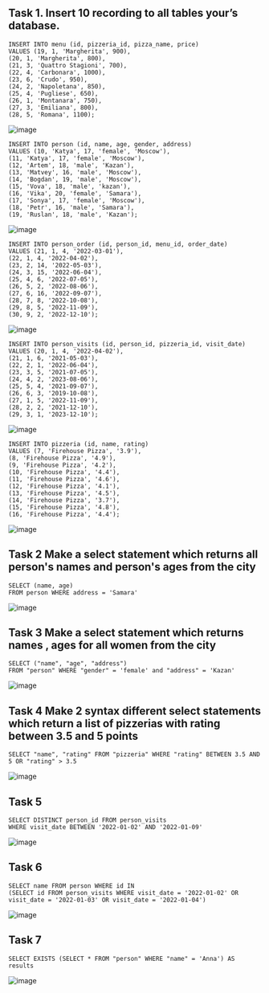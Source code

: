 ## Task 1. Insert 10 recording to all tables your’s database.

```
INSERT INTO menu (id, pizzeria_id, pizza_name, price)
VALUES (19, 1, 'Margherita', 900),
(20, 1, 'Margherita', 800),
(21, 3, 'Quattro Stagioni', 700),
(22, 4, 'Carbonara', 1000),
(23, 6, 'Crudo', 950),
(24, 2, 'Napoletana', 850),
(25, 4, 'Pugliese', 650),
(26, 1, 'Montanara', 750),
(27, 3, 'Emiliana', 800),
(28, 5, 'Romana', 1100);
```
![image](https://github.com/Crack22/db_practice/assets/93242683/355b3d07-5c49-4eb3-b0d0-95e310665ead)

```
INSERT INTO person (id, name, age, gender, address)
VALUES (10, 'Katya', 17, 'female', 'Moscow'),
(11, 'Katya', 17, 'female', 'Moscow'),
(12, 'Artem', 18, 'male', 'Kazan'),
(13, 'Matvey', 16, 'male', 'Moscow'),
(14, 'Bogdan', 19, 'male', 'Moscow'),
(15, 'Vova', 18, 'male', 'kazan'),
(16, 'Vika', 20, 'female', 'Samara'),
(17, 'Sonya', 17, 'female', 'Moscow'),
(18, 'Petr', 16, 'male', 'Samara'),
(19, 'Ruslan', 18, 'male', 'Kazan');
```
![image](https://github.com/Crack22/db_practice/assets/93242683/794374b8-b976-4ea2-a15b-f0c4feed6da5)

```
INSERT INTO person_order (id, person_id, menu_id, order_date)
VALUES (21, 1, 4, '2022-03-01'),
(22, 1, 4, '2022-04-02'),
(23, 2, 14, '2022-05-03'),
(24, 3, 15, '2022-06-04'),
(25, 4, 6, '2022-07-05'),
(26, 5, 2, '2022-08-06'),
(27, 6, 16, '2022-09-07'),
(28, 7, 8, '2022-10-08'),
(29, 8, 5, '2022-11-09'),
(30, 9, 2, '2022-12-10');
```
![image](https://github.com/Crack22/db_practice/assets/93242683/7b22ecf7-fb6c-4b5f-96f1-cafa2ff2d625)

```
INSERT INTO person_visits (id, person_id, pizzeria_id, visit_date)
VALUES (20, 1, 4, '2022-04-02'),
(21, 1, 6, '2021-05-03'),
(22, 2, 1, '2022-06-04'),
(23, 3, 5, '2021-07-05'),
(24, 4, 2, '2023-08-06'),
(25, 5, 4, '2021-09-07'),
(26, 6, 3, '2019-10-08'),
(27, 1, 5, '2022-11-09'),
(28, 2, 2, '2021-12-10'),
(29, 3, 1, '2023-12-10');
```
![image](https://github.com/Crack22/db_practice/assets/93242683/ee1825fe-412a-481e-a5c3-0c5511a9639a)

```
INSERT INTO pizzeria (id, name, rating)
VALUES (7, 'Firehouse Pizza', '3.9'),
(8, 'Firehouse Pizza', '4.9'),
(9, 'Firehouse Pizza', '4.2'),
(10, 'Firehouse Pizza', '4.4'),
(11, 'Firehouse Pizza', '4.6'),
(12, 'Firehouse Pizza', '4.1'),
(13, 'Firehouse Pizza', '4.5'),
(14, 'Firehouse Pizza', '3.7'),
(15, 'Firehouse Pizza', '4.8'),
(16, 'Firehouse Pizza', '4.4');
```
![image](https://github.com/Crack22/db_practice/assets/93242683/40fc90e9-910b-4b72-8597-15b065f00e8f)

## Task 2 Make a select statement which returns all person's names and person's ages from the city
```
SELECT (name, age)
FROM person WHERE address = 'Samara'
```
![image](https://github.com/Crack22/db_practice/assets/93242683/b292ab4f-9fea-485f-a5bc-a5af0de1f429)

## Task 3 Make a select statement which returns names , ages for all women from the city

```
SELECT ("name", "age", "address")
FROM "person" WHERE "gender" = 'female' and "address" = 'Kazan'
```
![image](https://github.com/necessary22/db_practice/assets/93242683/940eb501-4e95-4aa5-a7dc-56845f765de2)

## Task 4 Make 2 syntax different select statements which return a list of pizzerias with rating between 3.5 and 5 points

```
SELECT "name", "rating" FROM "pizzeria" WHERE "rating" BETWEEN 3.5 AND 5 OR "rating" > 3.5 
```
![image](https://github.com/necessary22/db_practice/assets/93242683/274f21ef-ca44-4d77-a3b8-edff8b4dd1ff)

## Task 5

```
SELECT DISTINCT person_id FROM person_visits
WHERE visit_date BETWEEN '2022-01-02' AND '2022-01-09'
```
![image](https://github.com/necessary22/db_practice/assets/93242683/76f97650-f86d-4736-bbc7-acd41fba982c)

## Task 6 

```
SELECT name FROM person WHERE id IN 
(SELECT id FROM person_visits WHERE visit_date = '2022-01-02' OR visit_date = '2022-01-03' OR visit_date = '2022-01-04')
```
![image](https://github.com/necessary22/db_practice/assets/93242683/b301e295-285d-488d-9a69-9cd9db6422b0)



## Task 7
```
SELECT EXISTS (SELECT * FROM "person" WHERE "name" = 'Anna') AS results
```
![image](https://github.com/necessary22/db_practice/assets/93242683/edc55bde-fb1a-4317-8cfd-9f199798ff81)



